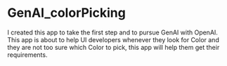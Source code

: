 # GenAI_colorPicking
I created this app to take the first step and to pursue GenAI with OpenAI. This app is about to help UI developers whenever they look for Color and they are not too sure which Color to pick, this app will help them get their requirements.

